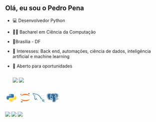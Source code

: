 
## Olá, eu sou o Pedro Pena

- 💻 Desenvolvedor Python 
- 👨‍🎓 Bacharel em Ciência da Computação
- 📍Brasília - DF 
- 🤩 Interesses: Back end, automações, ciência de dados, inteligência artificial e machine learning
- 🙌 Aberto para oportunidades 



    ##
    
  <div>
    
    <img height="190em" src="https://github-readme-stats.vercel.app/api?username=pedropenaa&show_icons=true&theme=dracula"/>
    <img height="190em" src="https://github-readme-stats.vercel.app/api/top-langs/?username=pedropenaa&theme=dracula"/>
   </div>
  




<div style="display: inline_block"><br>
   <img align="center" alt="pedro-Python" height="30" width="40" src="https://raw.githubusercontent.com/devicons/devicon/master/icons/python/python-original.svg">
   <img align="center" alt="pedro-jupter" height="30" width="40" src="https://github.com/devicons/devicon/blob/master/icons/jupyter/jupyter-original.svg">
   <img align="center" alt="pedro-sql"    height="30" width="40" src="https://github.com/devicons/devicon/blob/master/icons/mysql/mysql-plain.svg">
   <img align="center" alt="pedro-postgres" height="30" width="40" src="https://github.com/devicons/devicon/blob/master/icons/postgresql/postgresql-plain.svg">
 
</div>


##


<div>  
 <a href="https://instagram.com/_ppena_" target="_blank"><img src="https://img.shields.io/badge/-Instagram-%23E4405F?style=for-the-badge&logo=instagram&logoColor=white" target="_blank"></a>
<a href="https://www.linkedin.com/in/pedro-henrique-pena-neves/" target="_blank"><img src="https://img.shields.io/badge/-LinkedIn-%230077B5?style=for-the-badge&logo=linkedin&logoColor=white" target="_blank"></a> 
 <a href = "mailto:pedrohenrique.pena@outlook.com"><img src="https://img.shields.io/badge/Microsoft_Outlook-0078D4?style=for-the-badge&logo=microsoft-outlook&logoColor=white"></a>
    </div>



